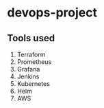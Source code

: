 # devops-project

## Tools used
1. Terraform
2. Prometheus
3. Grafana
4. Jenkins
5. Kubernetes
6. Helm
7. AWS
   

